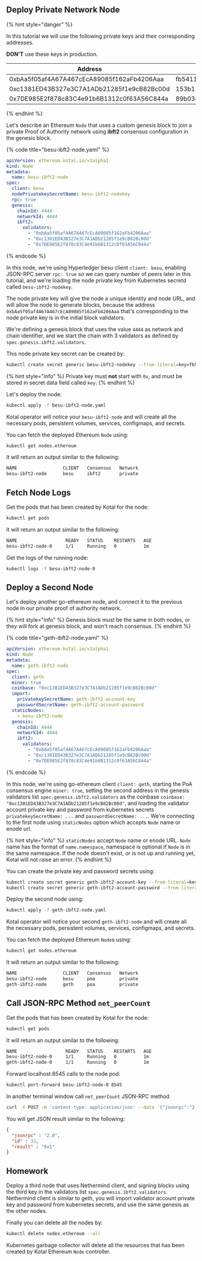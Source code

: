 ## Deploy Private Network Node

{% hint style="danger" %}

In this tutorial we will use the following private keys and their corresponding addresses. 

**DON'T** use these keys in production.

| Address                                    | Private Key                                                      |
| ------------------------------------------ | ---------------------------------------------------------------- |
| 0xbAa5f05af4A67A467cEcA89085f162aFb4206Aaa | fb5411342ae51291447515c89bcf6a057e3dbd0b51e060c45cb73406c38f851d |
| 0xc1381ED43B327e3C7A1ADb21285f1e9cB82Bc00d | 153b174f5e9948ae4678baed54f88244cc9c39d56b9f17ecef93d7ede633f56b |
| 0x7DE985E2f878c83C4e91b6B1312c0f63A56C844a | 89b03c4de62d61be16d22e09c8a48929a9bccd11fa6b37809cfef290292bcba3 |

{% endhint %}

Let's describe an Ethereum `Node` that uses a custom genesis block to join a private Proof of Authority network using **ibft2** consensus configuration in the genesis block.

{% code title="besu-ibft2-node.yaml" %}
```yaml
apiVersion: ethereum.kotal.io/v1alpha1
kind: Node
metadata:
  name: besu-ibft2-node
spec:
  client: besu
  nodePrivatekeySecretName: besu-ibft2-nodekey
  rpc: true
  genesis:
    chainId: 4444
    networkId: 4444
    ibft2:
      validators:
        - "0xbAa5f05af4A67A467cEcA89085f162aFb4206Aaa"
        - "0xc1381ED43B327e3C7A1ADb21285f1e9cB82Bc00d"
        - "0x7DE985E2f878c83C4e91b6B1312c0f63A56C844a"
```
{% endcode %}

In this node, we're using Hyperledger besu client `client: besu`, enabling JSON-RPC server `rpc: true` so we can query number of peers later in this tutorial, and we're loading the node private key from Kubernetes secretd called `besu-ibft2-nodekey`.

The node private key will give the node a unique identity and node URL, and will allow the node to generate blocks, because the address `0xbAa5f05af4A67A467cEcA89085f162aFb4206Aaa` that's corresponding to the node private key is in the initial block validators.

We're defining a genesis block that uses the value `4444` as network and chain identifier, and we start the chain with 3 validators as defined by `spec.genesis.ibft2.validators`.

This node private key secret can be created by:

```bash
kubectl create secret generic besu-ibft2-nodekey --from-literal=key=fb5411342ae51291447515c89bcf6a057e3dbd0b51e060c45cb73406c38f851d
```

{% hint style="info" %}
Private key must **not** start with `0x`, and must be stored in secret data field called `key`.
{% endhint %}

Let's deploy the node:

```bash
kubectl apply -f besu-ibft2-node.yaml
```

Kotal operator will notice your `besu-ibft2-node` and will create all the necessary pods, persistent volumes, services, configmaps, and secrets.

You can fetch the deployed Ethereum `Node` using:

```bash
kubectl get nodes.ethereum
```

It will return an output similar to the following:

```bash
NAME                 CLIENT   Consensus   Network
besu-ibft2-node      besu     ibft2       private
```

## Fetch Node Logs

Get the pods that has been created by Kotal for the node:

```bash
kubectl get pods
```

It will return an output similar to the following:

```bash
NAME                  READY   STATUS    RESTARTS   AGE
besu-ibft2-node-0     1/1     Running   0          1m
```

Get the logs of the running node:

```bash
kubectl logs -f besu-ibft2-node-0
```

## Deploy a Second Node

Let's deploy another go-ethereum node, and connect it to the previous node in our private proof of authority network.

{% hint style="info" %}
Genesis block must be the same in both nodes, or they will fork at genesis block, and won't reach consensus.
{% endhint %}

{% code title="geth-ibft2-node.yaml" %}
```yaml
apiVersion: ethereum.kotal.io/v1alpha1
kind: Node
metadata:
  name: geth-ibft2-node
spec:
  client: geth
  miner: true
  coinbase: "0xc1381ED43B327e3C7A1ADb21285f1e9cB82Bc00d"
  import:
    privatekeySecretName: geth-ibft2-account-key
    passwordSecretName: geth-ibft2-account-password
  staticNodes:
    - besu-ibft2-node
  genesis:
    chainId: 4444
    networkId: 4444
    ibft2:
      validators:
        - "0xbAa5f05af4A67A467cEcA89085f162aFb4206Aaa"
        - "0xc1381ED43B327e3C7A1ADb21285f1e9cB82Bc00d"
        - "0x7DE985E2f878c83C4e91b6B1312c0f63A56C844a"
```
{% endcode %}

In this node, we're using go-ethereum client `client: geth`, starting the PoA consensus engine `miner: true`, setting the second address in the genesis validators list `spec.genesis.ibft2.validators` as the coinbase `coinbase: "0xc1381ED43B327e3C7A1ADb21285f1e9cB82Bc00d"`, and loading the validator account private key and password from kubernetes secrets `privatekeySecretName: ...` and `passwordSecretName: ...`. We're connecting to the first node using `staticNodes` option which accepts `Node` name or enode url.

{% hint style="info" %}
`staticNodes` accept `Node` name or enode URL. `Node` name has the format of `name.namespace`, namespace is optional if `Node` is in the same namespace. If the node doesn't exist, or is not up and running yet, Kotal will not raise an error.
{% endhint %}

You can create the private key and password secrets using:

```bash
kubectl create secret generic geth-ibft2-account-key --from-literal=key=153b174f5e9948ae4678baed54f88244cc9c39d56b9f17ecef93d7ede633f56b
kubectl create secret generic geth-ibft2-account-password --from-literal=password=s3cr3t
```

Deploy the second node using:

```bash
kubectl apply -f geth-ibft2-node.yaml
```

Kotal operator will notice your second `geth-ibft2-node` and will create all the necessary pods, persistent volumes, services, configmaps, and secrets.

You can fetch the deployed Ethereum `Node`s using:

```bash
kubectl get nodes.ethereum
```

It will return an output similar to the following:

```bash
NAME                 CLIENT   Consensus   Network
besu-ibft2-node      besu     poa         private
geth-ibft2-node      geth     poa         private
```

## Call JSON-RPC Method `net_peerCount`

Get the pods that has been created by Kotal for the node:

```bash
kubectl get pods
```

It will return an output similar to the following:

```bash
NAME                  READY   STATUS    RESTARTS   AGE
besu-ibft2-node-0     1/1     Running   0          1m
geth-ibft2-node-0     1/1     Running   0          1m
```

Forward localhost:8545 calls to the node pod:

```bash
kubectl port-forward besu-ibft2-node-0 8545
```

In another terminal window call `net_peerCount` JSON-RPC method

```bash
curl -X POST -H 'content-type: application/json' --data '{"jsonrpc":"2.0","method":"net_peerCount","params":[],"id":32}' http://127.0.0.1:8545
```

You will get JSON result similar to the following:

```JSON
{
  "jsonrpc" : "2.0",
  "id" : 32,
  "result" : "0x1"
}
```

## Homework

Deploy a third node that uses Nethermind client, and signing blocks using the third key in the validators list `spec.genesis.ibft2.validators`. Nethermind client is similar to geth, you will import validator account private key and password from kubernetes secrets, and use the same genesis as the other nodes.


Finally you can delete all the nodes by:

```bash
kubectl delete nodes.ethereum --all
```

Kubernetes garbage collector will delete all the resources that has been created by Kotal Ethereum `Node` controller.

